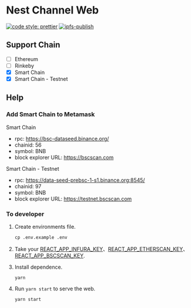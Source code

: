 # Nest Channel Web

[![code style: prettier](https://img.shields.io/badge/code_style-prettier-ff69b4.svg?style=flat-square)](https://github.com/prettier/prettier) [![ipfs-publish](https://github.com/NEST-Protocol/NEST-Channel-Web/actions/workflows/main.yml/badge.svg)](https://github.com/NEST-Protocol/NEST-Channel-Web/actions/workflows/main.yml)

## Support Chain

- [ ] Ethereum
- [ ] Rinkeby
- [x] Smart Chain
- [x] Smart Chain - Testnet

## Help

### Add Smart Chain to Metamask

Smart Chain

- rpc: https://bsc-dataseed.binance.org/
- chainid: 56
- symbol: BNB
- block explorer URL: https://bscscan.com

Smart Chain - Testnet

- rpc: https://data-seed-prebsc-1-s1.binance.org:8545/
- chainid: 97
- symbol: BNB
- block explorer URL: https://testnet.bscscan.com

### To developer

1. Create environments file.
    ```shell
    cp .env.example .env
    ```
   
2. Take your [REACT_APP_INFURA_KEY](https://infura.io/)、[REACT_APP_ETHERSCAN_KEY](https://etherscan.io/)、[REACT_APP_BSCSCAN_KEY](https://bscscan.com/).

4. Install dependence.
    ```shell
    yarn
    ```

5. Run `yarn start` to serve the web.
    ```shell
    yarn start
    ```
